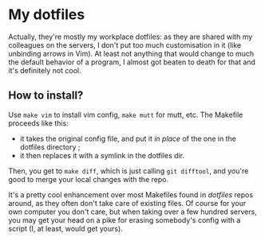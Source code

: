 # My dotfiles

Actually, they're mostly my workplace dotfiles: as they are shared with my
colleagues on the servers, I don't put too much customisation in it (like
unbinding arrows in Vim). At least not anything that would change to much the
default behavior of a program, I almost got beaten to death for that and it's
definitely not cool.

## How to install?

Use `make vim` to install vim config, `make mutt` for mutt, etc. The Makefile
proceeds like this:
* it takes the original config file, and put it *in place* of the one in the
  dotfiles directory ;
* it then replaces it with a symlink in the dotfiles dir.

Then, you get to `make diff`, which is just calling `git difftool`, and you're
good to merge your local changes with the repo.

It's a pretty cool enhancement over most Makefiles found in *dotfiles* repos
around, as they often don't take care of existing files. Of course for your own
computer you don't care, but when taking over a few hundred servers, you may
get your head on a pike for erasing somebody's config with a script (I, at
least, would get yours).

